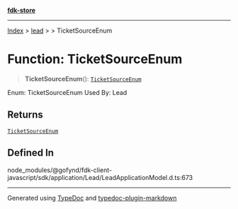 [**fdk-store**](../../../README.md)
***

[Index](../../../API.md) > [lead](../../README.md) > [<internal>](../README.md) > TicketSourceEnum

# Function: TicketSourceEnum

> **TicketSourceEnum**(): [`TicketSourceEnum`](../type-aliases/type-alias.TicketSourceEnum.md)

Enum: TicketSourceEnum Used By: Lead

## Returns

[`TicketSourceEnum`](../type-aliases/type-alias.TicketSourceEnum.md)

## Defined In

node\_modules/@gofynd/fdk-client-javascript/sdk/application/Lead/LeadApplicationModel.d.ts:673

***
Generated using [TypeDoc](https://typedoc.org/) and [typedoc-plugin-markdown](https://www.npmjs.com/package/typedoc-plugin-markdown)
